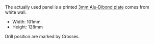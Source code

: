 The actually used panel is a printed [3mm Alu-Dibond plate](https://de.whitewall.com/fotolabor/alu-dibond/direktdruck-aluminium?linkId=TopNavigation) comes from white wall.
- Width: 101mm
- Height: 128mm

Drill position are marked by Crosses.
